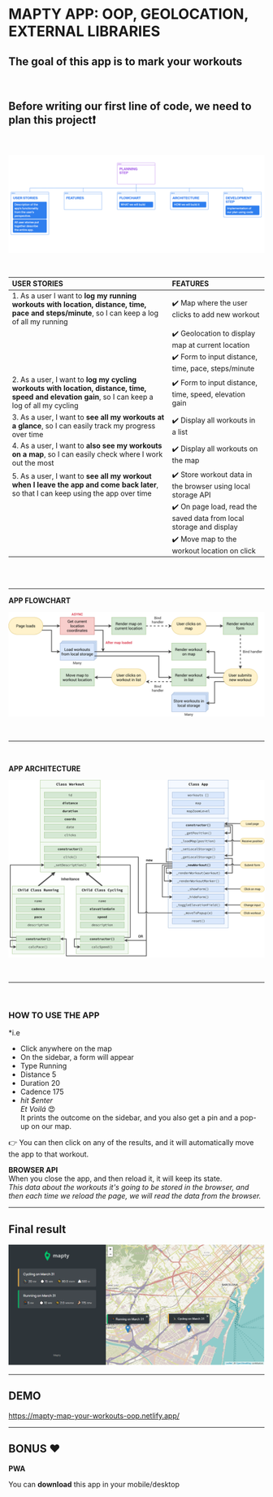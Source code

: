 # MAPTY APP: OOP, GEOLOCATION, EXTERNAL LIBRARIES
**The goal of this app is to mark your workouts**
--------  
</br>


## Before writing our first line of code, we need to plan this project❗   
</br>

![Mapty architecture](assets/project_planning.png)     

</br>


| **USER STORIES**  | **FEATURES** 
| :---              |  :----  |      
| 1. As a user I want to **log my running workouts with location, distance, time, pace and steps/minute**, so I can keep a log of all my running       | ✔️ Map where the user clicks to add new workout         
|    | ✔️ Geolocation to display map at current location        
|    | ✔️ Form to input distance, time, pace, steps/minute 
| 2. As a user, I want to **log my cycling workouts with location, distance, time, speed and elevation gain**, so I can keep a log of all my cycling  | ✔️ Form to input distance, time, speed, elevation gain
| 3. As a user, I want to **see all my workouts at a glance**, so I can easily track my progress over time  | ✔️ Display all workouts in a list
| 4. As a user, I want to **also see my workouts on a map**, so I can easily check where I work out the most  | ✔️ Display all workouts on the map
| 5. As a user, I want to **see all my workout when I leave the app and come back later**, so that I can keep using the app over time | ✔️ Store workout data in the browser using local storage API
|    | ✔️ On page load, read the saved data from local storage and display 
|    | ✔️ Move map to the workout location on click     

</br>

</br> 

___   


**APP FLOWCHART**

![Mapty flowchart](assets/Mapty-flowchart.png)

</br>

___ 


</br>

**APP ARCHITECTURE**  

![Mapty architecture](assets/Mapty-architecture-final.png)


</br>

___ 


</br>

### **HOW TO USE THE APP**

*i.e   
- Click anywhere on the map  
- On the sidebar, a form will appear  
- Type Running
- Distance 5 
- Duration 20
- Cadence 175  
- *hit $enter*  
*Et Voilá* 😍  
It prints the outcome on the sidebar, and you also get a pin and a pop-up on our map.

👉 You can then click on any of the results, and it will automatically move the app to that workout.  

**BROWSER API**   
When you close the app, and then reload it, it will keep its state.  
*This data about the workouts it's going to be stored in the browser, and then each time we reload the page, we will read the data from the browser.*

___  

## Final result
![Mapty app](assets/final_outcome_mapty.png)
  
___  

## DEMO
https://mapty-map-your-workouts-oop.netlify.app/
  
___    

## BONUS ❤️
**PWA**  

You can **download** this app in your mobile/desktop 